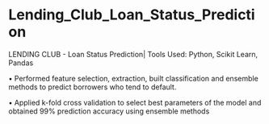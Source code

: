 # Lending_Club_Loan_Status_Prediction

LENDING CLUB - Loan Status Prediction| Tools Used: Python, Scikit Learn, Pandas

•	Performed feature selection, extraction, built classification and ensemble methods to predict borrowers who tend to default.

•	Applied k-fold cross validation to select best parameters of the model and obtained 99% prediction accuracy using ensemble methods
